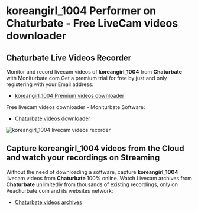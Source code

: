 # koreangirl_1004 Performer on Chaturbate - Free LiveCam videos downloader

## Chaturbate Live Videos Recorder

Monitor and record livecam videos of **koreangirl_1004** from **Chaturbate** with Moniturbate.com
Get a premium trial for free by just and only registering with your Email address:
* [koreangirl_1004 Premium videos downloader](https://moniturbate.com/request-demo-licence-key.html)

Free livecam videos downloader - Moniturbate Software:
* [Chaturbate videos downloader](https://moniturbate.com/moniturbate-download-software.html)

![koreangirl_1004 livecam videos recorder](https://peachurnet.com/templates/moniturbate-software.png)


## Capture koreangirl_1004 videos from the Cloud and watch your recordings on Streaming

Without the need of downloading a software, capture **koreangirl_1004** livecam videos from **Chaturbate** 100% online.
Watch Livecam archives from **Chaturbate** unlimitedly from thousands of existing recordings, only on Peachurbate.com and its websites network:
* [Chaturbate videos archives](https://peachurnet.com/)